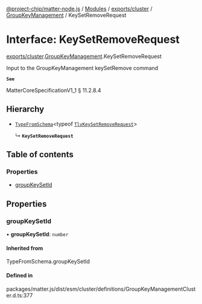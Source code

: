 [@project-chip/matter-node.js](../README.md) / [Modules](../modules.md) / [exports/cluster](../modules/exports_cluster.md) / [GroupKeyManagement](../modules/exports_cluster.GroupKeyManagement.md) / KeySetRemoveRequest

# Interface: KeySetRemoveRequest

[exports/cluster](../modules/exports_cluster.md).[GroupKeyManagement](../modules/exports_cluster.GroupKeyManagement.md).KeySetRemoveRequest

Input to the GroupKeyManagement keySetRemove command

**`See`**

MatterCoreSpecificationV1_1 § 11.2.8.4

## Hierarchy

- [`TypeFromSchema`](../modules/exports_tlv.md#typefromschema)\<typeof [`TlvKeySetRemoveRequest`](../modules/exports_cluster.GroupKeyManagement.md#tlvkeysetremoverequest)\>

  ↳ **`KeySetRemoveRequest`**

## Table of contents

### Properties

- [groupKeySetId](exports_cluster.GroupKeyManagement.KeySetRemoveRequest.md#groupkeysetid)

## Properties

### groupKeySetId

• **groupKeySetId**: `number`

#### Inherited from

TypeFromSchema.groupKeySetId

#### Defined in

packages/matter.js/dist/esm/cluster/definitions/GroupKeyManagementCluster.d.ts:377
